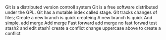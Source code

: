Git is a distributed version controll system
Git is a  free software distributed under the GPL.
Git has a mutable index called stage.
Git tracks changes of files;
Create a new branch is quick
createing A new branch Is quick And simple.
add merge
Add merge Fast forward
add merge no fast forwad
test stash2 and edit stash1 create a conflict
change uppercase above to create a conflict
